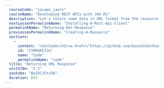 ```yaml
---
  courseCode: "javaee_jaxrs"
  courseName: "Developing REST APIs with JAX-RS"
  description: "Let's return some data in XML format from the resource. We'll update the MessageResource to return a list of Messages in XML."
  nextLessonPermalinkName: "Installing-A-Rest-Api-Client"
  permalinkName: "Returning-Xml-Response"
  prevLessonPermalinkName: "Creating-A-Resource"
  sections: 
    - 
      content: "<h2>Code</h2><a href=\"https://github.com/koushikkothagal/messenger/archive/22403d7b65282e3f970201118470baa2afa10eaf.zip\">Download the source code</a>"
      id: "21MKkKE3Jw"
      name: "Code"
      permalinkName: "code"
  title: "Returning XML Response"
  unitSlNo: "2.5"
  youtube: "BaZdlJSts5A"
  duration: 653
---
```

